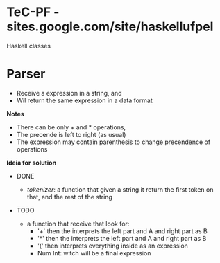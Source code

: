 # TeC-PF - sites.google.com/site/haskellufpel
Haskell classes

# Parser
  - Receive a expression in a string, and
  - Wil return the same expression in a data format
  
  __Notes__
  - There can be only + and * operations, 
  - The precende is left to right (as usual)
  - The expression may contain parenthesis to change precendence of operations

  __Ideia for solution__
  - DONE
    - _tokenizer_: a function that given a string it return the first token on that, and the rest of the string

  - TODO
    - a function that receive that look for:
      - '+' then the interprets the left part and A and right part as B
      - '*' then the interprets the left part and A and right part as B
      - '(' then interprets everything inside as an expression
      - Num Int: witch will be a final expression
